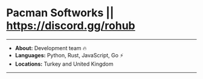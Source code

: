 # Pacman Softworks || https://discord.gg/rohub

---------------------------------------------------------------------------------------------------------------------------------------------------------------------------------

-  **About:** Development team :fire:
-  **Languages:** Python, Rust, JavaScript, Go :zap:
-  **Locations:** Turkey and United Kingdom

---------------------------------------------------------------------------------------------------------------------------------------------------------------------------------
